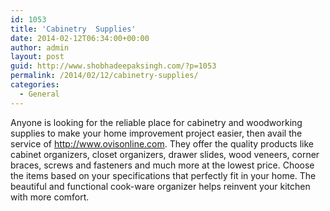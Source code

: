 ```yaml
---
id: 1053
title: 'Cabinetry  Supplies'
date: 2014-02-12T06:34:00+00:00
author: admin
layout: post
guid: http://www.shobhadeepaksingh.com/?p=1053
permalink: /2014/02/12/cabinetry-supplies/
categories:
  - General
---
```

Anyone is looking for the reliable place for cabinetry and woodworking supplies to make your home improvement project easier, then avail the service of <http://www.ovisonline.com>. They offer the quality products like cabinet organizers, closet organizers, drawer slides, wood veneers, corner braces, screws and fasteners and much more at the lowest price. Choose the items based on your specifications that perfectly fit in your home. The beautiful and functional cook-ware organizer helps reinvent your kitchen with more comfort.